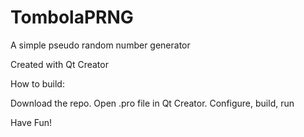 # TombolaPRNG
A simple pseudo random number generator

Created with Qt Creator

How to build:

Download the repo. Open .pro file in Qt Creator. Configure, build, run

Have Fun!
